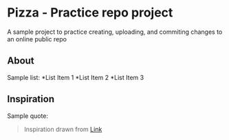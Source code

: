 # Pizza - Practice repo project

A sample project to practice creating, uploading, and commiting changes to an online public repo

## About
Sample list:
*List Item 1
*List Item 2
*List Item 3

## Inspiration
Sample quote:
> Inspiration drawn from [Link](unsplash.com)
